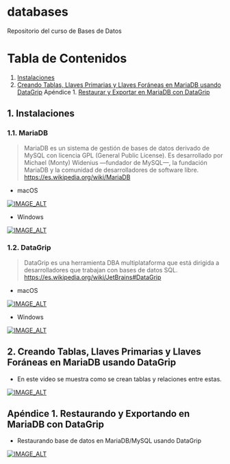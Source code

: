 # databases
Repositorio del curso de Bases de Datos

# Tabla de Contenidos
1. [Instalaciones](#instalaciones)
2. [Creando Tablas, Llaves Primarias y Llaves Foráneas en MariaDB usando DataGrip](#tablas)
Apéndice 1. [Restaurar y Exportar en MariaDB con DataGrip](#dumps)

## 1. Instalaciones <a name="instalaciones"></a>
### 1.1. MariaDB

> MariaDB es un sistema de gestión de bases de datos derivado de MySQL con licencia GPL (General Public License). Es desarrollado por Michael (Monty) Widenius —fundador de MySQL—, la fundación MariaDB y la comunidad de desarrolladores de software libre.
https://es.wikipedia.org/wiki/MariaDB

- macOS

[![IMAGE_ALT](https://img.youtube.com/vi/djglAAiugmI/0.jpg)](https://www.youtube.com/watch?v=djglAAiugmI)

- Windows

[![IMAGE_ALT](https://img.youtube.com/vi/8Qt83xKwfb0/0.jpg)](https://www.youtube.com/watch?v=8Qt83xKwfb0)

### 1.2. DataGrip

> DataGrip es una herramienta DBA multiplataforma que está dirigida a desarrolladores que trabajan con bases de datos SQL.
https://es.wikipedia.org/wiki/JetBrains#DataGrip

- macOS

[![IMAGE_ALT](https://img.youtube.com/vi/-BqSxF-izrU/0.jpg)](https://www.youtube.com/watch?v=-BqSxF-izrU)

- Windows

[![IMAGE_ALT](https://img.youtube.com/vi/zQXqXtxcSwA/0.jpg)](https://www.youtube.com/watch?v=zQXqXtxcSwA)

## 2. Creando Tablas, Llaves Primarias y Llaves Foráneas en MariaDB usando DataGrip <a name="tablas"></a>

- En este video se muestra como se crean tablas y relaciones entre estas.

[![IMAGE_ALT](https://img.youtube.com/vi/21GzK3uI1UM/0.jpg)](https://youtu.be/21GzK3uI1UM)

## Apéndice 1. Restaurando y Exportando en MariaDB con DataGrip<a name="dumps"></a>

-  Restaurando base de datos en MariaDB/MySQL usando DataGrip 

[![IMAGE_ALT](https://img.youtube.com/vi/bzQPVh_Rbn4/0.jpg)](https://youtu.be/bzQPVh_Rbn4)


